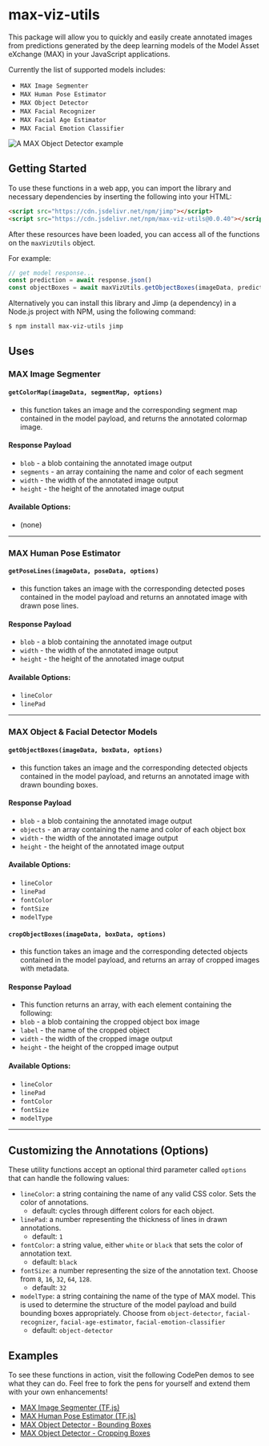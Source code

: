 # max-viz-utils

This package will allow you to quickly and easily create annotated images from predictions generated by the deep learning models of the Model Asset eXchange (MAX) in your JavaScript applications.

Currently the list of supported models includes:
- `MAX Image Segmenter`
- `MAX Human Pose Estimator`
- `MAX Object Detector`
- `MAX Facial Recognizer`
- `MAX Facial Age Estimator`
- `MAX Facial Emotion Classifier`

![A MAX Object Detector example](./img/example.png)

## Getting Started

To use these functions in a web app, you can import the library and necessary dependencies by inserting the following into your HTML:
``` html
<script src="https://cdn.jsdelivr.net/npm/jimp"></script>
<script src="https://cdn.jsdelivr.net/npm/max-viz-utils@0.0.40"></script>
```
After these resources have been loaded, you can access all of the functions on the `maxVizUtils` object.  

For example: 
``` js
// get model response...
const prediction = await response.json()
const objectBoxes = await maxVizUtils.getObjectBoxes(imageData, prediction.predictions, vizOptions)  
```

Alternatively you can install this library and Jimp (a dependency) in a Node.js project with NPM, using the following command:
``` bash
$ npm install max-viz-utils jimp
```

## Uses

### MAX Image Segmenter
#### `getColorMap(imageData, segmentMap, options)`
   - this function takes an image and the corresponding segment map contained in the model payload, and returns the annotated colormap image.
   
#### Response Payload
- `blob` - a blob containing the annotated image output 
- `segments` - an array containing the name and color of each segment
- `width` - the width of the annotated image output
- `height` - the height of the annotated image output

#### Available Options: 
- (none)

<hr />

### MAX Human Pose Estimator
#### `getPoseLines(imageData, poseData, options)`
   - this function takes an image with the corresponding detected poses contained in the model payload and returns an annotated image with drawn pose lines.
   
#### Response Payload
- `blob` - a blob containing the annotated image output 
- `width` - the width of the annotated image output
- `height` - the height of the annotated image output

#### Available Options: 
- `lineColor`
- `linePad`

<hr />

### MAX Object & Facial Detector Models
#### `getObjectBoxes(imageData, boxData, options)`
   - this function takes an image and the corresponding detected objects contained in the model payload, and returns an annotated image with drawn bounding boxes.
   
#### Response Payload
- `blob` - a blob containing the annotated image output 
- `objects` - an array containing the name and color of each object box
- `width` - the width of the annotated image output
- `height` - the height of the annotated image output
   
#### Available Options: 
- `lineColor`
- `linePad`
- `fontColor`
- `fontSize`
- `modelType`   
   
 #### `cropObjectBoxes(imageData, boxData, options)`
   - this function takes an image and the corresponding detected objects contained in the model payload, and returns an array of cropped images with metadata.

#### Response Payload
- This function returns an array, with each element containing the following:
- `blob` - a blob containing the cropped object box image 
- `label` - the name of the cropped object
- `width` - the width of the cropped image output
- `height` - the height of the cropped image output

#### Available Options: 
- `lineColor`
- `linePad`
- `fontColor`
- `fontSize`
- `modelType`

<hr />

## Customizing the Annotations (Options)

These utility functions accept an optional third parameter called `options` that can handle the following values:
- `lineColor`: a string containing the name of any valid CSS color. Sets the color of annotations. 
  - default: cycles through different colors for each object.
- `linePad`: a number representing the thickness of lines in drawn annotations.
  - default: `1`
- `fontColor`: a string value, either `white` or `black` that sets the color of annotation text.
  - default: `black`
- `fontSize`: a number representing the size of the annotation text. Choose from `8`, `16`, `32`, `64`, `128`.
  - default: `32`
- `modelType`: a string containing the name of the type of MAX model. This is used to determine the structure of the model payload and build bounding boxes appropriately. Choose from `object-detector`, `facial-recognizer`, `facial-age-estimator`, `facial-emotion-classifier`
  - default: `object-detector`

## Examples

To see these functions in action, visit the following CodePen demos to see what they can do. Feel free to fork the pens for yourself and extend them with your own enhancements!

- [MAX Image Segmenter (TF.js)](https://codepen.io/kastentx/pen/OYvEeY)
- [MAX Human Pose Estimator (TF.js)](https://codepen.io/kastentx/pen/QRZWNV)
- [MAX Object Detector - Bounding Boxes](https://codepen.io/kastentx/pen/MdLMLG)
- [MAX Object Detector - Cropping Boxes](https://codepen.io/kastentx/pen/GaeayB)
